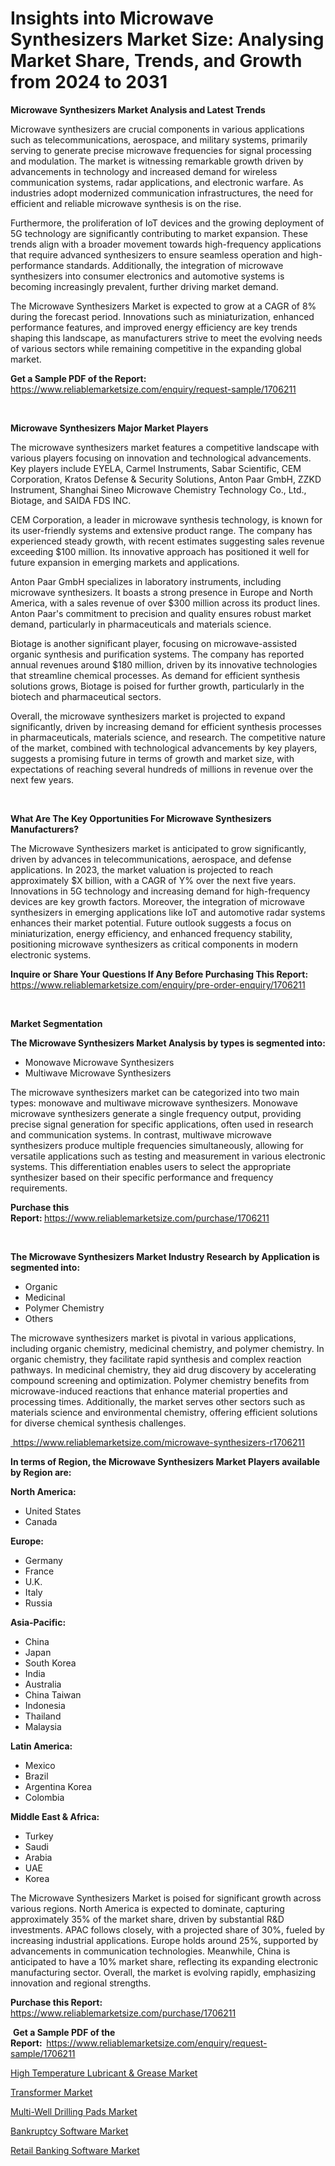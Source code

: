 <p><h1>Insights into Microwave Synthesizers Market Size: Analysing Market Share, Trends, and Growth from 2024 to 2031</h1></p><p><strong>Microwave Synthesizers Market Analysis and Latest Trends</strong></p>
<p><p>Microwave synthesizers are crucial components in various applications such as telecommunications, aerospace, and military systems, primarily serving to generate precise microwave frequencies for signal processing and modulation. The market is witnessing remarkable growth driven by advancements in technology and increased demand for wireless communication systems, radar applications, and electronic warfare. As industries adopt modernized communication infrastructures, the need for efficient and reliable microwave synthesis is on the rise.</p><p>Furthermore, the proliferation of IoT devices and the growing deployment of 5G technology are significantly contributing to market expansion. These trends align with a broader movement towards high-frequency applications that require advanced synthesizers to ensure seamless operation and high-performance standards. Additionally, the integration of microwave synthesizers into consumer electronics and automotive systems is becoming increasingly prevalent, further driving market demand.</p><p>The Microwave Synthesizers Market is expected to grow at a CAGR of 8% during the forecast period. Innovations such as miniaturization, enhanced performance features, and improved energy efficiency are key trends shaping this landscape, as manufacturers strive to meet the evolving needs of various sectors while remaining competitive in the expanding global market.</p></p>
<p><strong>Get a Sample PDF of the Report:&nbsp;</strong> <a href="https://www.reliablemarketsize.com/enquiry/request-sample/1706211?utm_campaign=1553&utm_medium=2&utm_source=Github&utm_content=ia&utm_term=21102024&utm_id=microwave-synthesizers">https://www.reliablemarketsize.com/enquiry/request-sample/1706211</a></p>
<p>&nbsp;</p>
<p><strong>Microwave Synthesizers Major Market Players</strong></p>
<p><p>The microwave synthesizers market features a competitive landscape with various players focusing on innovation and technological advancements. Key players include EYELA, Carmel Instruments, Sabar Scientific, CEM Corporation, Kratos Defense & Security Solutions, Anton Paar GmbH, ZZKD Instrument, Shanghai Sineo Microwave Chemistry Technology Co., Ltd., Biotage, and SAIDA FDS INC.</p><p>CEM Corporation, a leader in microwave synthesis technology, is known for its user-friendly systems and extensive product range. The company has experienced steady growth, with recent estimates suggesting sales revenue exceeding $100 million. Its innovative approach has positioned it well for future expansion in emerging markets and applications.</p><p>Anton Paar GmbH specializes in laboratory instruments, including microwave synthesizers. It boasts a strong presence in Europe and North America, with a sales revenue of over $300 million across its product lines. Anton Paar's commitment to precision and quality ensures robust market demand, particularly in pharmaceuticals and materials science.</p><p>Biotage is another significant player, focusing on microwave-assisted organic synthesis and purification systems. The company has reported annual revenues around $180 million, driven by its innovative technologies that streamline chemical processes. As demand for efficient synthesis solutions grows, Biotage is poised for further growth, particularly in the biotech and pharmaceutical sectors.</p><p>Overall, the microwave synthesizers market is projected to expand significantly, driven by increasing demand for efficient synthesis processes in pharmaceuticals, materials science, and research. The competitive nature of the market, combined with technological advancements by key players, suggests a promising future in terms of growth and market size, with expectations of reaching several hundreds of millions in revenue over the next few years.</p></p>
<p>&nbsp;</p>
<p><strong>What Are The Key Opportunities For Microwave Synthesizers Manufacturers?</strong></p>
<p><p>The Microwave Synthesizers market is anticipated to grow significantly, driven by advances in telecommunications, aerospace, and defense applications. In 2023, the market valuation is projected to reach approximately $X billion, with a CAGR of Y% over the next five years. Innovations in 5G technology and increasing demand for high-frequency devices are key growth factors. Moreover, the integration of microwave synthesizers in emerging applications like IoT and automotive radar systems enhances their market potential. Future outlook suggests a focus on miniaturization, energy efficiency, and enhanced frequency stability, positioning microwave synthesizers as critical components in modern electronic systems.</p></p>
<p><strong>Inquire or Share Your Questions If Any Before Purchasing This Report:</strong> <a href="https://www.reliablemarketsize.com/enquiry/pre-order-enquiry/1706211?utm_campaign=1553&utm_medium=2&utm_source=Github&utm_content=ia&utm_term=21102024&utm_id=microwave-synthesizers">https://www.reliablemarketsize.com/enquiry/pre-order-enquiry/1706211</a></p>
<p>&nbsp;</p>
<p><strong>Market Segmentation</strong></p>
<p><strong>The Microwave Synthesizers Market Analysis by types is segmented into:</strong></p>
<p><ul><li>Monowave Microwave Synthesizers</li><li>Multiwave Microwave Synthesizers</li></ul></p>
<p><p>The microwave synthesizers market can be categorized into two main types: monowave and multiwave microwave synthesizers. Monowave microwave synthesizers generate a single frequency output, providing precise signal generation for specific applications, often used in research and communication systems. In contrast, multiwave microwave synthesizers produce multiple frequencies simultaneously, allowing for versatile applications such as testing and measurement in various electronic systems. This differentiation enables users to select the appropriate synthesizer based on their specific performance and frequency requirements.</p></p>
<p><strong>Purchase this Report:&nbsp;</strong><a href="https://www.reliablemarketsize.com/purchase/1706211?utm_campaign=1553&utm_medium=2&utm_source=Github&utm_content=ia&utm_term=21102024&utm_id=microwave-synthesizers">https://www.reliablemarketsize.com/purchase/1706211</a></p>
<p>&nbsp;</p>
<p><strong>The Microwave Synthesizers Market Industry Research by Application is segmented into:</strong></p>
<p><ul><li>Organic</li><li>Medicinal</li><li>Polymer Chemistry</li><li>Others</li></ul></p>
<p><p>The microwave synthesizers market is pivotal in various applications, including organic chemistry, medicinal chemistry, and polymer chemistry. In organic chemistry, they facilitate rapid synthesis and complex reaction pathways. In medicinal chemistry, they aid drug discovery by accelerating compound screening and optimization. Polymer chemistry benefits from microwave-induced reactions that enhance material properties and processing times. Additionally, the market serves other sectors such as materials science and environmental chemistry, offering efficient solutions for diverse chemical synthesis challenges.</p></p>
<p><a href="https://www.reliablemarketsize.com/microwave-synthesizers-r1706211?utm_campaign=1553&utm_medium=2&utm_source=Github&utm_content=ia&utm_term=21102024&utm_id=microwave-synthesizers">&nbsp;https://www.reliablemarketsize.com/microwave-synthesizers-r1706211</a></p>
<p><strong>In terms of Region, the Microwave Synthesizers Market Players available by Region are:</strong></p>
<p>
    <p> <strong> North America: </strong>
        <ul>
            <li>United States</li>
            <li>Canada</li>
        </ul>
        </p> 
    <p> <strong> Europe: </strong>
        <ul>
            <li>Germany</li>
            <li>France</li>
            <li>U.K.</li>
            <li>Italy</li>
            <li>Russia</li>
        </ul>
        </p> 
    <p> <strong> Asia-Pacific: </strong>
        <ul>
            <li>China</li>
            <li>Japan</li>
            <li>South Korea</li>
            <li>India</li>
            <li>Australia</li>
            <li>China Taiwan</li>
            <li>Indonesia</li>
            <li>Thailand</li>
            <li>Malaysia</li>
        </ul>
        </p> 
    <p> <strong> Latin America: </strong>
        <ul>
            <li>Mexico</li>
            <li>Brazil</li>
            <li>Argentina Korea</li>
            <li>Colombia</li>
        </ul>
        </p> 
    <p> <strong> Middle East & Africa: </strong>
        <ul>
            <li>Turkey</li>
            <li>Saudi</li>
            <li>Arabia</li>
            <li>UAE</li>
            <li>Korea</li>
        </ul>
    </p>
    </p>
<p><p>The Microwave Synthesizers Market is poised for significant growth across various regions. North America is expected to dominate, capturing approximately 35% of the market share, driven by substantial R&D investments. APAC follows closely, with a projected share of 30%, fueled by increasing industrial applications. Europe holds around 25%, supported by advancements in communication technologies. Meanwhile, China is anticipated to have a 10% market share, reflecting its expanding electronic manufacturing sector. Overall, the market is evolving rapidly, emphasizing innovation and regional strengths.</p></p>
<p><strong>Purchase this Report: </strong><a href="https://www.reliablemarketsize.com/purchase/1706211?utm_campaign=1553&utm_medium=2&utm_source=Github&utm_content=ia&utm_term=21102024&utm_id=microwave-synthesizers">https://www.reliablemarketsize.com/purchase/1706211</a></p>
<p>&nbsp;<strong>Get a Sample PDF of the Report:&nbsp;&nbsp;</strong><a href="https://www.reliablemarketsize.com/enquiry/request-sample/1706211?utm_campaign=1553&utm_medium=2&utm_source=Github&utm_content=ia&utm_term=21102024&utm_id=microwave-synthesizers">https://www.reliablemarketsize.com/enquiry/request-sample/1706211</a></p>
<p><strong></strong></p>
<p><p><a href="https://github.com/haileebaz8dp/Market-Research-Report-List-1/blob/main/high-temperature-lubricant-grease-market.md?utm_campaign=1553&utm_medium=2&utm_source=Github&utm_content=ia&utm_term=21102024&utm_id=microwave-synthesizers">High Temperature Lubricant & Grease Market</a></p><p><a href="https://issuu.com/reportprime-2/docs/transformer-market-size-2030.pptx_526756be1cc3e9?utm_campaign=1553&utm_medium=2&utm_source=Github&utm_content=ia&utm_term=21102024&utm_id=microwave-synthesizers">Transformer Market</a></p><p><a href="https://github.com/YashRP12/Market-Research-Report-List-6/blob/main/multi-well-drilling-pads-market.md?utm_campaign=1553&utm_medium=2&utm_source=Github&utm_content=ia&utm_term=21102024&utm_id=microwave-synthesizers">Multi-Well Drilling Pads Market</a></p><p><a href="https://www.linkedin.com/pulse/bankruptcy-software-market-overview-global-trends-future-lsmec?utm_campaign=1553&utm_medium=2&utm_source=Github&utm_content=ia&utm_term=21102024&utm_id=microwave-synthesizers">Bankruptcy Software Market</a></p><p><a href="https://www.linkedin.com/pulse/retail-banking-software-market-essentials-key-players-demand-2w8jc?utm_campaign=1553&utm_medium=2&utm_source=Github&utm_content=ia&utm_term=21102024&utm_id=microwave-synthesizers">Retail Banking Software Market</a></p></p>